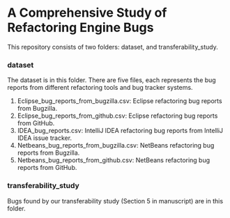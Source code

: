 # A Comprehensive Study of Refactoring Engine Bugs

This repository consists of two folders: dataset, and transferability_study.

### dataset
The dataset is in this folder.
There are five files, each represents the bug reports from different refactoring tools and bug tracker systems.
1. Eclipse_bug_reports_from_bugzilla.csv: Eclipse refactoring bug reports from Bugzilla.
2. Eclipse_bug_reports_from_github.csv: Eclipse refactoring bug reports from GitHub.
3. IDEA_bug_reports.csv: IntelliJ IDEA refactoring bug reports from IntelliJ IDEA issue tracker.
4. Netbeans_bug_reports_from_bugzilla.csv: NetBeans refactoring bug reports from Bugzilla.
5. Netbeans_bug_reports_from_github.csv: NetBeans refactoring bug reports from GitHub.

### transferability_study
Bugs found by our transferability study (Section 5 in manuscript) are in this folder.


